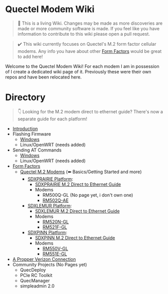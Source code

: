 Quectel Modem Wiki
=================================
> :book: This is a living Wiki. Changes may be made as more discoveries are made or more community software is made. If you feel like you have information to contribute to this wiki please open a pull request.

> :heavy_check_mark: This wiki currently focuses on Quectel's M.2 form factor cellular modems. Any info you have about other [Form Factors](./formfactors) would be great to add here!

Welcome to the Quectel Modem Wiki! For each modem I am in possession of I create a dedicated wiki page of it. Previously these were their own repos and have been relocated here.

# Directory

> :point_down: Looking for the M.2 modem direct to ethernet guide? There's now a separate guide for each platform!

- [Introduction](./introduction.md)
- Flashing Firmware
	- [Windows](./flash_firmware_windows.md)
	- Linux/OpenWRT (needs added)
- Sending AT Commands
	- [Windows](qnavagator_guide.md)
	- Linux/OpenWRT (needs added)
- [Form Factors](./formfactors.md)
	- [Quectel M.2 Modems](./m.2_formfactor.md) (:arrow_left: Basics/Getting Started and more)
		- [SDXPRAIRIE Platform](./sdxprairie/README.md):
			- [SDXPRAIRIE M.2 Direct to Ethernet Guide](./sdxprairie/sdxprairie_m.2_to_eth.md)
			- Modems
				- RM500Q-GL (No page yet, i don't own one)
				- [RM502Q-AE](./sdxprairie/RM502Q-AE.md)
		- [SDXLEMUR Platform](./sdxlemur/README.md):
			- [SDXLEMUR M.2 Direct to Ethernet Guide](./sdxlemur/sdxlemur_m.2_to_eth.md)
			- Modems 
			     - [RM520N-GL](./sdxlemur/RM520N-GL.md)
			     - [RM521F-GL](./sdxlemur/RM521F-GL.md)
		- [SDXPINN Platform](./sdxpinn/README.md):
			- [SDXPINN M.2 Direct to Ethernet Guide](./sdxpinn/sdxpinn_m.2_to_eth.md)
			- Modems
				- [RM550V-GL](./sdxpinn/RM550V-GL.md)
				- [RM551E-GL](./sdxpinn/RM551E-GL.md)
- [A Propper Verizon Connection](./verizon_connection.md)	  
- Community Projects (No Pages yet)
	- QuecDeploy
	- PCIe RC Toolkit
	- QuecManager
	- simpleadmin 2.0